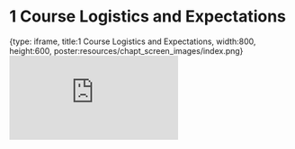 # 1 Course Logistics and Expectations
 
{type: iframe, title:1 Course Logistics and Expectations, width:800, height:600, poster:resources/chapt_screen_images/index.png}
![](https://hutchdatascience.org/Intro_to_R/index.html)
 

 
